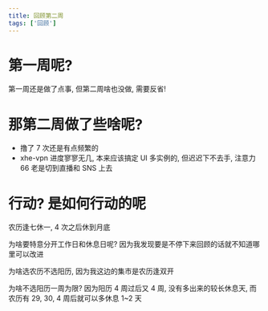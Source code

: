 ```yaml
---
title: 回顾第二周
tags: ['回顾']
---
```


# 第一周呢?

第一周还是做了点事, 但第二周啥也没做, 需要反省!

# 那第二周做了些啥呢?

- 撸了 7 次还是有点频繁的
- xhe-vpn 进度寥寥无几, 本来应该搞定 UI 多实例的, 但迟迟下不去手, 注意力 66 老是切到直播和 SNS 上去

# 行动? 是如何行动的呢

农历逢七休一, 4 次之后休到月底

为啥要特意分开工作日和休息日呢? 因为我发现要是不停下来回顾的话就不知道哪里可以改进

为啥选农历不选阳历, 因为我这边的集市是农历逢双开

为啥不选阳历一周为限? 因为阳历 4 周过后又 4 周, 没有多出来的较长休息天, 而农历有 29, 30, 4 周后就可以多休息 1~2 天
